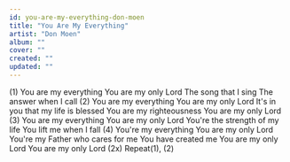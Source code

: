 ```yaml
---
id: you-are-my-everything-don-moen
title: "You Are My Everything"
artist: "Don Moen"
album: ""
cover: ""
created: ""
updated: ""
---
```


(1)
You are my everything
You are my only Lord
The song that I sing
The answer when I call
(2)
You are my everything
You are my only Lord
It's in you that my life is blessed
You are my righteousness
You are my only Lord
(3)
You are my everything
You are my only Lord
You're the strength of my life
You lift me when I fall
(4)
You're my everything
You are my only Lord
You're my Father who cares for me
You have created me
You are my only Lord
You are my only Lord (2x)
Repeat(1), (2)
